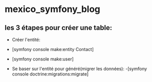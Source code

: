 # mexico_symfony_blog

## les 3 étapes pour créer une table:
- Créer l'entité:
- [symfony console make:entity Contact]
- [symfony console make:user]

- Se baser sur l'entité pour généré(migrer les données):
    -[symfony console doctrine:migrations:migrate]